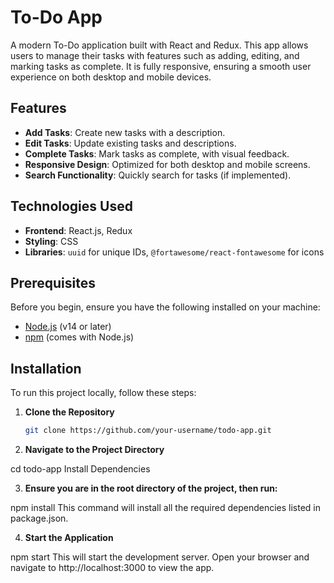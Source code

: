 # To-Do App

A modern To-Do application built with React and Redux. This app allows users to manage their tasks with features such as adding, editing, and marking tasks as complete. It is fully responsive, ensuring a smooth user experience on both desktop and mobile devices.

## Features

- **Add Tasks**: Create new tasks with a description.
- **Edit Tasks**: Update existing tasks and descriptions.
- **Complete Tasks**: Mark tasks as complete, with visual feedback.
- **Responsive Design**: Optimized for both desktop and mobile screens.
- **Search Functionality**: Quickly search for tasks (if implemented).

## Technologies Used

- **Frontend**: React.js, Redux
- **Styling**: CSS
- **Libraries**: `uuid` for unique IDs, `@fortawesome/react-fontawesome` for icons

## Prerequisites

Before you begin, ensure you have the following installed on your machine:

- [Node.js](https://nodejs.org/) (v14 or later)
- [npm](https://www.npmjs.com/) (comes with Node.js)

## Installation

To run this project locally, follow these steps:

1. **Clone the Repository**

   ```bash
   git clone https://github.com/your-username/todo-app.git


2. **Navigate to the Project Directory**

cd todo-app
Install Dependencies

3. **Ensure you are in the root directory of the project, then run:**

npm install
This command will install all the required dependencies listed in package.json.

4. **Start the Application**

npm start
This will start the development server. Open your browser and navigate to http://localhost:3000 to view the app.

